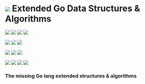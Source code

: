 # ![](https://fonts.gstatic.com/s/i/materialicons/bookmarks/v4/24px.svg) Extended Go Data Structures & Algorithms
[![](https://img.shields.io/github/v/release/codemodify/systemkit-dsa?style=flat-square)](https://github.com/codemodify/systemkit-dsa/releases/latest)
![](https://img.shields.io/github/languages/code-size/codemodify/systemkit-dsa?style=flat-square)
![](https://img.shields.io/github/last-commit/codemodify/systemkit-dsa?style=flat-square)
[![](https://img.shields.io/badge/license-0--license-brightgreen?style=flat-square)](https://github.com/codemodify/TheFreeLicense)

![](https://img.shields.io/github/workflow/status/codemodify/systemkit-dsa/qa?style=flat-square)
![](https://img.shields.io/github/issues/codemodify/systemkit-dsa?style=flat-square)
[![](https://goreportcard.com/badge/github.com/codemodify/systemkit-dsa?style=flat-square)](https://goreportcard.com/report/github.com/codemodify/systemkit-dsa)

[![](https://img.shields.io/badge/godoc-reference-brightgreen?style=flat-square)](https://godoc.org/github.com/codemodify/systemkit-dsa)
![](https://img.shields.io/badge/PRs-welcome-brightgreen.svg?style=flat-square)
![](https://img.shields.io/gitter/room/codemodify/systemkit-dsa?style=flat-square)

![](https://img.shields.io/github/contributors/codemodify/systemkit-dsa?style=flat-square)
![](https://img.shields.io/github/stars/codemodify/systemkit-dsa?style=flat-square)
![](https://img.shields.io/github/watchers/codemodify/systemkit-dsa?style=flat-square)
![](https://img.shields.io/github/forks/codemodify/systemkit-dsa?style=flat-square)

### The missing Go lang extended structures & algorithms
